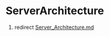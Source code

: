 ServerArchitecture
==================

1.  redirect [Server\_Architecture.md](Server_Architecture.md "wikilink")

